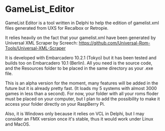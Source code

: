 # GameList_Editor
GameList Editor is a tool written in Delphi to help the edition of gamelist.xml files generated from UXS for Recalbox or Retropie.

It relies heavily on the fact that your gamelist.xml have been generated by Universal XML Scraper by Screech:
https://github.com/Universal-Rom-Tools/Universal-XML-Scraper

It is developed with Embarcadero 10.2.1 (Tokyo) but it has been tested and builds too on Embarcadero 10.1 (Berlin).
All you need is the source code, and the Resources folder to be placed in the same directory as your .exe file.

This is an alpha version for the moment, many features will be added in the future but it is already pretty fast.
(It loads my 5 systems with almost 3000 games in less than a second).
For now, your folder with all your roms floder must be placed on your computer, but I plan to add the possibility to make it access your folder directly on your RaspBerry Pi.

Also, it is Windows only because it relies on VCL in Delphi, but I may consider an FMX version once it's stable, thus it would work under Linux and MacOS.
